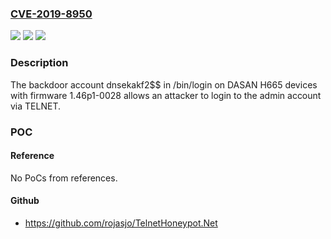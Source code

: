 ### [CVE-2019-8950](https://cve.mitre.org/cgi-bin/cvename.cgi?name=CVE-2019-8950)
![](https://img.shields.io/static/v1?label=Product&message=n%2Fa&color=blue)
![](https://img.shields.io/static/v1?label=Version&message=n%2Fa&color=blue)
![](https://img.shields.io/static/v1?label=Vulnerability&message=n%2Fa&color=brighgreen)

### Description

The backdoor account dnsekakf2$$ in /bin/login on DASAN H665 devices with firmware 1.46p1-0028 allows an attacker to login to the admin account via TELNET.

### POC

#### Reference
No PoCs from references.

#### Github
- https://github.com/rojasjo/TelnetHoneypot.Net

